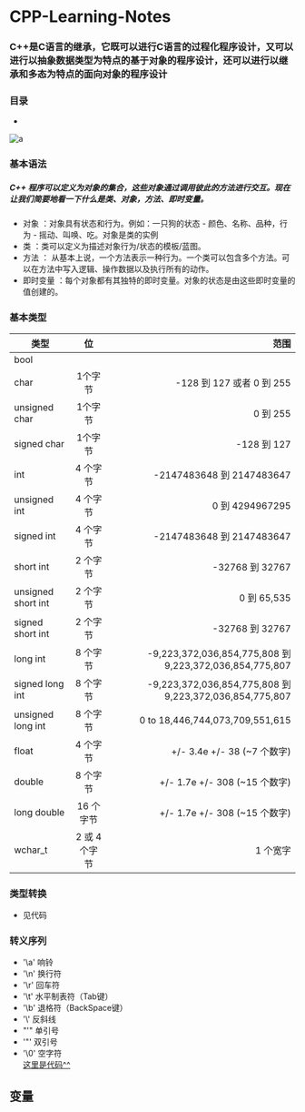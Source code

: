 # CPP-Learning-Notes
### C++是C语言的继承，它既可以进行C语言的过程化程序设计，又可以进行以抽象数据类型为特点的基于对象的程序设计，还可以进行以继承和多态为特点的面向对象的程序设计
### 目录
   - 
![a](https://gss3.bdstatic.com/7Po3dSag_xI4khGkpoWK1HF6hhy/baike/s%3D220/sign=ac919fcefa1fbe09185ec4165b610c30/0df431adcbef76099c6c392726dda3cc7cd99e27.jpg)
### 基本语法
   ##### C++ 程序可以定义为对象的集合，这些对象通过调用彼此的方法进行交互。现在让我们简要地看一下什么是类、对象，方法、即时变量。  
   - 对象 ：对象具有状态和行为。例如：一只狗的状态 - 颜色、名称、品种，行为 - 摇动、叫唤、吃。对象是类的实例
   - 类 ：类可以定义为描述对象行为/状态的模板/蓝图。
   - 方法 ： 从基本上说，一个方法表示一种行为。一个类可以包含多个方法。可以在方法中写入逻辑、操作数据以及执行所有的动作。
   - 即时变量 ：每个对象都有其独特的即时变量。对象的状态是由这些即时变量的值创建的。
### 基本类型
类型|位|范围
---|:--:|---:
bool|
char|1个字节|-128 到 127 或者 0 到 255
unsigned char	| 1个字节 | 0 到 255
signed char	| 1个字节 | -128 到 127
int	| 4 个字节 |	-2147483648 到 2147483647
unsigned int | 4 个字节	| 0 到 4294967295
signed int	| 4 个字节	| -2147483648 到 2147483647
short int	| 2 个字节	| -32768 到 32767
unsigned short int	| 2 个字节	| 0 到 65,535
signed short int	| 2 个字节	| -32768 到 32767
long int	| 8 个字节	| -9,223,372,036,854,775,808 到 9,223,372,036,854,775,807
signed long int	| 8 个字节	| -9,223,372,036,854,775,808 到 9,223,372,036,854,775,807
unsigned long int	| 8 个字节	| 0 to 18,446,744,073,709,551,615
float	| 4 个字节	| +/- 3.4e +/- 38 (~7 个数字)
double	| 8 个字节	| +/- 1.7e +/- 308 (~15 个数字)
long double	| 16 个字节	| +/- 1.7e +/- 308 (~15 个数字)
wchar_t	| 2 或 4 个字节	| 1 个宽字
### 类型转换
   - 见代码
### 转义序列
   - '\a'   响铃<br/>
   - '\n'   换行符<br/>
   - '\r'   回车符<br/>
   - '\t'    水平制表符（Tab键）<br/>
   - '\b'   退格符（BackSpace键）<br/>    
   - '\\'   反斜线<br/>
   - "\'"   单引号<br/>
   - '\"'   双引号<br/>
   - '\0'   空字符<br/>
[这里是代码^^](https://github.com/Kyle-fang/CPP-Learning-Notes/blob/master/main.cpp)
## 变量

